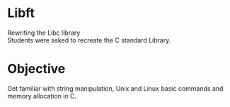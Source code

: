 # Libft
Rewriting the Libc library <br />
Students were asked to recreate the C standard Library. <br />
# Objective <br /> 
Get familiar with string manipulation, Unix and Linux basic commands and memory allocation in C. <br />
